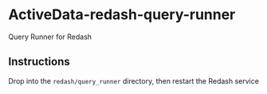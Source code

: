 # ActiveData-redash-query-runner

Query Runner for Redash


## Instructions 

Drop into the `redash/query_runner` directory, then restart the Redash service